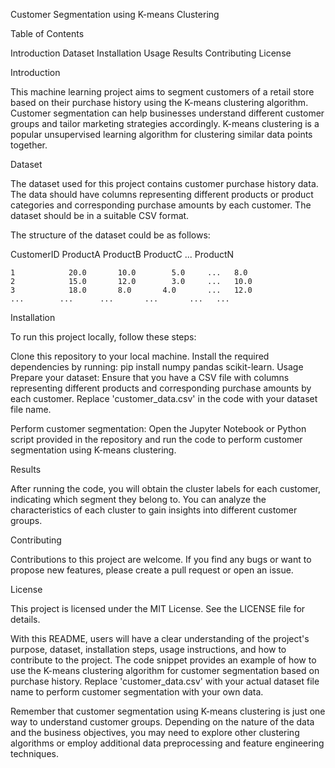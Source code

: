 Customer Segmentation using K-means Clustering

Table of Contents

Introduction
Dataset
Installation
Usage
Results
Contributing
License

Introduction

This machine learning project aims to segment customers of a retail store based on their purchase history using the K-means clustering algorithm. Customer segmentation can help businesses understand different customer groups and tailor marketing strategies accordingly. K-means clustering is a popular unsupervised learning algorithm for clustering similar data points together.

Dataset

The dataset used for this project contains customer purchase history data. The data should have columns representing different products or product categories and corresponding purchase amounts by each customer. The dataset should be in a suitable CSV format.

The structure of the dataset could be as follows:

CustomerID	ProductA	ProductB	ProductC	...	ProductN

    1	         20.0	    10.0	    5.0	    ...	  8.0
    2	         15.0	    12.0	    3.0	    ...	  10.0
    3	         18.0	    8.0	      4.0	    ...	  12.0
    ...	       ...	    ...	      ...	    ...	  ...

Installation

To run this project locally, follow these steps:

Clone this repository to your local machine.
Install the required dependencies by running: pip install numpy pandas scikit-learn.
Usage
Prepare your dataset: Ensure that you have a CSV file with columns representing different products and corresponding purchase amounts by each customer. Replace 'customer_data.csv' in the code with your dataset file name.

Perform customer segmentation: Open the Jupyter Notebook or Python script provided in the repository and run the code to perform customer segmentation using K-means clustering.

Results

After running the code, you will obtain the cluster labels for each customer, indicating which segment they belong to. You can analyze the characteristics of each cluster to gain insights into different customer groups.

Contributing

Contributions to this project are welcome. If you find any bugs or want to propose new features, please create a pull request or open an issue.

License

This project is licensed under the MIT License. See the LICENSE file for details.

With this README, users will have a clear understanding of the project's purpose, dataset, installation steps, usage instructions, and how to contribute to the project. The code snippet provides an example of how to use the K-means clustering algorithm for customer segmentation based on purchase history. Replace 'customer_data.csv' with your actual dataset file name to perform customer segmentation with your own data.

Remember that customer segmentation using K-means clustering is just one way to understand customer groups. Depending on the nature of the data and the business objectives, you may need to explore other clustering algorithms or employ additional data preprocessing and feature engineering techniques.
